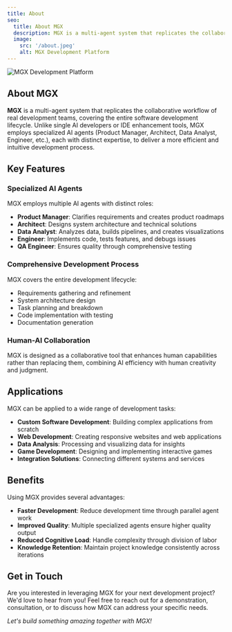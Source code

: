 ```yaml
---
title: About
seo:
  title: About MGX
  description: MGX is a multi-agent system that replicates the collaborative workflow of real development teams, covering the entire software development lifecycle.
  image:
    src: '/about.jpeg'
    alt: MGX Development Platform
---
```


![MGX Development Platform](/about.jpeg)

## About MGX

**MGX** is a multi-agent system that replicates the collaborative workflow of real development teams, covering the entire software development lifecycle. Unlike single AI developers or IDE enhancement tools, MGX employs specialized AI agents (Product Manager, Architect, Data Analyst, Engineer, etc.), each with distinct expertise, to deliver a more efficient and intuitive development process.

## Key Features

### Specialized AI Agents
MGX employs multiple AI agents with distinct roles:
- **Product Manager**: Clarifies requirements and creates product roadmaps
- **Architect**: Designs system architecture and technical solutions
- **Data Analyst**: Analyzes data, builds pipelines, and creates visualizations
- **Engineer**: Implements code, tests features, and debugs issues
- **QA Engineer**: Ensures quality through comprehensive testing

### Comprehensive Development Process
MGX covers the entire development lifecycle:
- Requirements gathering and refinement
- System architecture design
- Task planning and breakdown
- Code implementation with testing
- Documentation generation

### Human-AI Collaboration
MGX is designed as a collaborative tool that enhances human capabilities rather than replacing them, combining AI efficiency with human creativity and judgment.

## Applications

MGX can be applied to a wide range of development tasks:
- **Custom Software Development**: Building complex applications from scratch
- **Web Development**: Creating responsive websites and web applications
- **Data Analysis**: Processing and visualizing data for insights
- **Game Development**: Designing and implementing interactive games
- **Integration Solutions**: Connecting different systems and services

## Benefits

Using MGX provides several advantages:
- **Faster Development**: Reduce development time through parallel agent work
- **Improved Quality**: Multiple specialized agents ensure higher quality output
- **Reduced Cognitive Load**: Handle complexity through division of labor
- **Knowledge Retention**: Maintain project knowledge consistently across iterations

## Get in Touch

Are you interested in leveraging MGX for your next development project? We'd love to hear from you! Feel free to reach out for a demonstration, consultation, or to discuss how MGX can address your specific needs.

_Let's build something amazing together with MGX!_
